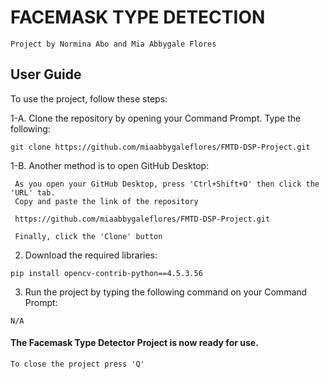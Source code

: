 # FACEMASK TYPE DETECTION
```
Project by Normina Abo and Mia Abbygale Flores
```
## User Guide

To use the project, follow these steps:

1-A. Clone the repository by opening your Command Prompt. Type the following:

```
git clone https://github.com/miaabbygaleflores/FMTD-DSP-Project.git
```
1-B. Another method is to open GitHub Desktop:

     As you open your GitHub Desktop, press 'Ctrl+Shift+O' then click the 'URL' tab.
     Copy and paste the link of the repository
```
 https://github.com/miaabbygaleflores/FMTD-DSP-Project.git
```
     Finally, click the 'Clone' button

2. Download the required libraries: 

```
pip install opencv-contrib-python==4.5.3.56

```

3. Run the project by typing the following command on your Command Prompt:

```
N/A
```

#### The Facemask Type Detector Project is now ready for use.

```
To close the project press 'Q'
```
